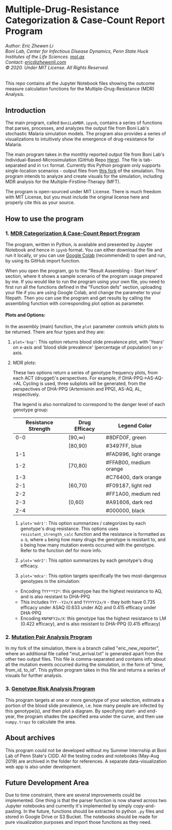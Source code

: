 # Multiple-Drug-Resistance Categorization & Case-Count Report Program

###### Author: Eric Zhewen Li<br/>Boni Lab, Center for Infectious Disease Dynamics, Penn State Huck Institutes of the Life Sciences. [mol.ax](http://mol.ax)<br/>Contact: eric@zhewenli.com<br>&copy; 2020. Under MIT License. All Rights Reserved.

This repo contains all the Jupyter Notebook files showing the outcome measure calculation functions for the Multiple-Drug-Resistance (MDR) Analysis.

## Introduction

The main program, called `BoniLabMDR.ipynb`, contains a series of functions that parses, processes, and analyzes the output file from Boni Lab's stochastic Malaria simulation models. The program also provides a series of visualizations to intuitively show the emergence of drug-resistance for Malaria.

The main program takes in the monthly reported output file from Boni Lab's Individual-Based-Microsimulation (GitHub Repo [Here](https://github.com/maciekboni/PSU-CIDD-Malaria-Simulation/)). The file is  tab-separated and in `txt` format. Currently this Python program only supports single-location scenarios - output files from [this fork](https://github.com/lizhewen/PSU-CIDD-Malaria-Simulation) of the simulation. This program intends to analyze and create visuals for the simulation, including MDR analysis for the Multiple-Firstline-Therapy (MFT).

The program is open-sourced under MIT License. There is much freedom with MIT License, but you must include the original license here and properly cite this as your source.

## How to use the program

### 1. [MDR Categorization & Case-Count Report Program](/BoniLabMDR.ipynb)

The program, written in Python, is available and presented by Jupyter Notebook and hence in `ipynb` format. You can either download the file and run it locally, or you can use [Google Colab](https://colab.research.google.com) (recommended) to open and run, by using its GitHub import function.

When you open the program, go to the "Result Assembling - Start Here" section, where it shows a sample scenario of the program usage prepared by me. If you would like to run the program using your own file, you need to first run all the functions defined in the "Function defs" section, uploading your file if you are using Google Colab, and change the parameter to your filepath. Then you can use the program and get results by calling the assembling function with corresponding plot option as parameter.

#### Plots and Options:

In the assembly (main) function, the `plot` parameter controls which plots to be returned. There are four types and they are:

1. `plot='bsp'`: This option returns blood slide prevalence plot, with 'Years' on x-axis and 'blood slide prevalence' (percentage of population) on y-axis.

2. MDR plots:

   These two options return a series of genotype frequency plots, from each ACT (drugget)'s perspectives. For example, if DHA-PPQ->AS-AQ->AL Cycling is used, three subplots will be generated, from the perspectives of DHA-PPQ (Artemisinin and PPQ), AS-AQ, AL, respectively.

   The legend is also normalized to correspond to the danger level of each genotype group:

   | Resistance Strength | Drug Efficacy | Legend Color            |
   | ------------------- | ------------- | ----------------------- |
   | 0-0                 | [90,∞)      | \#8DFD0F, green         |
   |                     | [80,90)     | \#3497FF, blue          |
   | 1-1                 |               | \#FAD996, light orange  |
   | 1-2                 | [70,80)     | \#FFAB00, medium orange |
   | 1-3                 |               | \#C76400, dark orange   |
   | 2-1                 | [60,70)     | \#F09187, light red     |
   | 2-2                 |               | \#FF1A00, medium red    |
   | 2-3                 | [0,60)      | \#A91606, dark red      |
   | 2-4                 |               | \#000000, black         |

   1. `plot='mdr1'`: This option summarizes / categorizes by each genotype's drug resistance. This options uses `resistant_strength_calc` function and the resistance is formatted as `a-b`, where `a` being  how many drugs the genotype is resistant to, and `b` being how many mutation events occurred with the genotype. Refer to the function def for more info.

   2. `plot='mdr2'`: This option summarizes by each genotype's drug efficacy.

   3. `plot='mdca'`: This option targets specifically the two most-dangerous genotypes in the simulation:
     - Encoding `TYY**Y2*`: this genotype has the highest resistance to AQ, and is also resistant to DHA-PPQ
      - This includes `TYY--Y2x/X` and `TYYYYY2x/X` - they both have 0.735 efficacy under ASAQ (0.633 under AQ) and 0.415 efficacy under DHA-PPQ
     - Encoding `KNFNFY2x/X`: this genotype has the highest resistance to LM (0.422 efficacy), and is also resistant to DHA-PPQ (0.415 efficacy)

### 2. [Mutation Pair Analysis Program](/MutationPairAnalysis.ipynb)

In my fork of the simulation, there is a branch called "eric_new_reporter", where an additional file called "mut_arrival.txt" is generated apart from the other two output files. This file is comma-separated and contains info about all the mutation events occurred during the simulation, in the form of "time, from_id, to_id". This python program  takes in this file and returns a series of visuals for further analysis.

### 3. [Genotype Risk Analysis Program](/GenotypeRiskAnalysis.ipynb)

This program targets at one or more genotype of your selection, estimate a portion of the blood slide prevalence, i.e. how many people are infected by this genotype(s), and then plot a diagram. By specifying start- and end-year, the program shades the specified area under the curve, and then use `numpy.trapz` to calculate the area.

## About archives

This program could not be developed without my Summer Internship at Boni Lab of Penn State's CIDD. All the testing codes and notebooks (May-Aug 2019) are archived in the folder for references. A separate data-visualization web app is also under development.

## Future Development Area

Due to time constraint, there are several improvements could be implemented. One thing is that the parser function is now shared across two Jupyter notebooks and currently it's implemented by simply copy-and-pasting. In the future, functions should be extracted to python `.py` files and stored in Google Drive or S3 Bucket. The notebooks should be made for pure visualization purposes and import those functions as they need.

